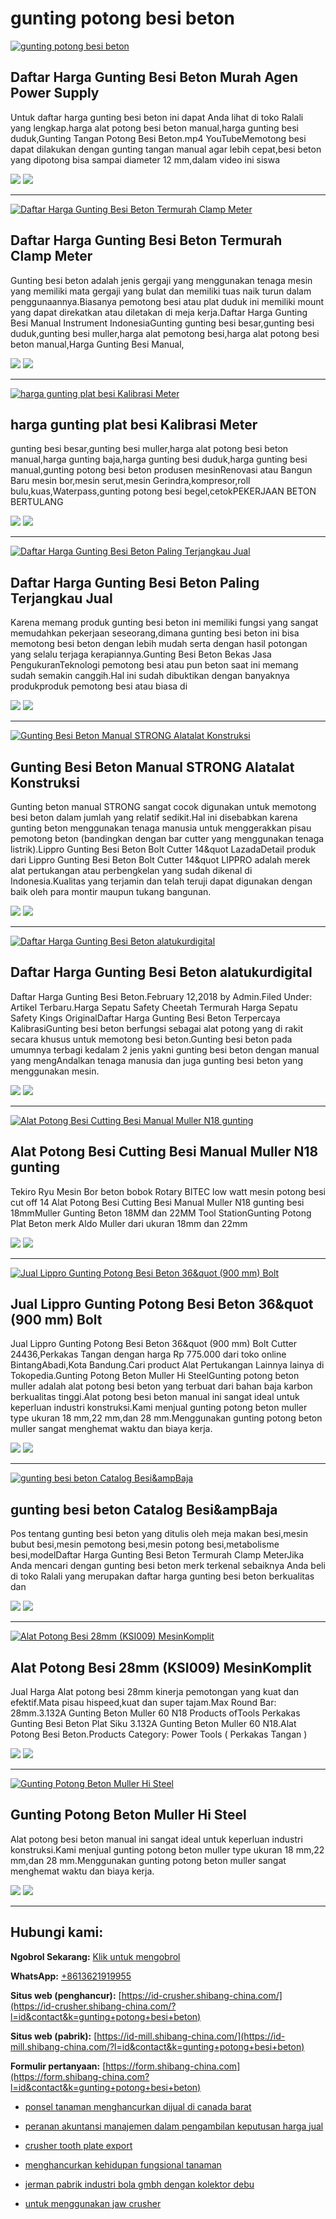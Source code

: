 # gunting potong besi beton

<a href="https://swt.shibang-china.com/?l=id&img&k=gunting+potong+besi+beton" target="_blank">![gunting potong besi beton](http://static.shibang-china.com/all-800x300/1245.jpg)</a>

## Daftar Harga Gunting Besi Beton Murah Agen Power Supply
Untuk daftar harga gunting besi beton ini dapat Anda lihat di toko Ralali yang lengkap.harga alat potong besi beton manual,harga gunting besi duduk,Gunting Tangan Potong Besi Beton.mp4 YouTubeMemotong besi dapat dilakukan dengan gunting tangan manual agar lebih cepat,besi beton yang dipotong bisa sampai diameter 12 mm,dalam video ini siswa


<a href="https://whatsapp.shibangsoft.com/WhatsApp.php" target="_blank" title="WhatsApp">![](http://static.shibang-china.com/icon/whatsapp.png)</a> <a href="https://swt.shibang-china.com/?l=id&icon&k=gunting+potong+besi+beton" target="_blank">![](http://static.shibang-china.com/icon/chat-id.png)</a>

---

<a href="https://swt.shibang-china.com/?l=id&img&k=gunting+potong+besi+beton" target="_blank">![Daftar Harga Gunting Besi Beton Termurah Clamp Meter](http://static.shibang-china.com/all-800x300/158.jpg)</a>

## Daftar Harga Gunting Besi Beton Termurah Clamp Meter
Gunting besi beton adalah jenis gergaji yang menggunakan tenaga mesin yang memiliki mata gergaji yang bulat dan memiliki tuas naik turun dalam penggunaannya.Biasanya pemotong besi atau plat duduk ini memiliki mount yang dapat direkatkan atau diletakan di meja kerja.Daftar Harga Gunting Besi Manual Instrument IndonesiaGunting gunting besi besar,gunting besi duduk,gunting besi muller,harga alat pemotong besi,harga alat potong besi beton manual,Harga Gunting Besi Manual,


<a href="https://whatsapp.shibangsoft.com/WhatsApp.php" target="_blank" title="WhatsApp">![](http://static.shibang-china.com/icon/whatsapp.png)</a> <a href="https://swt.shibang-china.com/?l=id&icon&k=gunting+potong+besi+beton" target="_blank">![](http://static.shibang-china.com/icon/chat-id.png)</a>

---

<a href="https://swt.shibang-china.com/?l=id&img&k=gunting+potong+besi+beton" target="_blank">![harga gunting plat besi Kalibrasi Meter](http://static.shibang-china.com/all-800x300/1346.jpg)</a>

## harga gunting plat besi Kalibrasi Meter
gunting besi besar,gunting besi muller,harga alat potong besi beton manual,harga gunting baja,harga gunting besi duduk,harga gunting besi manual,gunting potong besi beton produsen mesinRenovasi atau Bangun Baru mesin bor,mesin serut,mesin Gerindra,kompresor,roll bulu,kuas,Waterpass,gunting potong besi begel,cetokPEKERJAAN BETON BERTULANG


<a href="https://whatsapp.shibangsoft.com/WhatsApp.php" target="_blank" title="WhatsApp">![](http://static.shibang-china.com/icon/whatsapp.png)</a> <a href="https://swt.shibang-china.com/?l=id&icon&k=gunting+potong+besi+beton" target="_blank">![](http://static.shibang-china.com/icon/chat-id.png)</a>

---

<a href="https://swt.shibang-china.com/?l=id&img&k=gunting+potong+besi+beton" target="_blank">![Daftar Harga Gunting Besi Beton Paling Terjangkau Jual](http://static.shibang-china.com/all-800x300/515.jpg)</a>

## Daftar Harga Gunting Besi Beton Paling Terjangkau Jual
Karena memang produk gunting besi beton ini memiliki fungsi yang sangat memudahkan pekerjaan seseorang,dimana gunting besi beton ini bisa memotong besi beton dengan lebih mudah serta dengan hasil potongan yang selalu terjaga kerapiannya.Gunting Besi Beton Bekas Jasa PengukuranTeknologi pemotong besi atau pun beton saat ini memang sudah semakin canggih.Hal ini sudah dibuktikan dengan banyaknya produkproduk pemotong besi atau biasa di


<a href="https://whatsapp.shibangsoft.com/WhatsApp.php" target="_blank" title="WhatsApp">![](http://static.shibang-china.com/icon/whatsapp.png)</a> <a href="https://swt.shibang-china.com/?l=id&icon&k=gunting+potong+besi+beton" target="_blank">![](http://static.shibang-china.com/icon/chat-id.png)</a>

---

<a href="https://swt.shibang-china.com/?l=id&img&k=gunting+potong+besi+beton" target="_blank">![Gunting Besi Beton Manual STRONG Alatalat Konstruksi](http://static.shibang-china.com/all-800x300/35.jpg)</a>

## Gunting Besi Beton Manual STRONG Alatalat Konstruksi
Gunting beton manual STRONG sangat cocok digunakan untuk memotong besi beton dalam jumlah yang relatif sedikit.Hal ini disebabkan karena gunting beton menggunakan tenaga manusia untuk menggerakkan pisau pemotong beton (bandingkan dengan bar cutter yang menggunakan tenaga listrik).Lippro Gunting Besi Beton Bolt Cutter 14&quot LazadaDetail produk dari Lippro Gunting Besi Beton Bolt Cutter 14&quot LIPPRO adalah merek alat pertukangan atau perbengkelan yang sudah dikenal di Indonesia.Kualitas yang terjamin dan telah teruji dapat digunakan dengan baik oleh para montir maupun tukang bangunan.


<a href="https://whatsapp.shibangsoft.com/WhatsApp.php" target="_blank" title="WhatsApp">![](http://static.shibang-china.com/icon/whatsapp.png)</a> <a href="https://swt.shibang-china.com/?l=id&icon&k=gunting+potong+besi+beton" target="_blank">![](http://static.shibang-china.com/icon/chat-id.png)</a>

---

<a href="https://swt.shibang-china.com/?l=id&img&k=gunting+potong+besi+beton" target="_blank">![Daftar Harga Gunting Besi Beton alatukurdigital](http://static.shibang-china.com/all-800x300/875.jpg)</a>

## Daftar Harga Gunting Besi Beton alatukurdigital
Daftar Harga Gunting Besi Beton.February 12,2018 by Admin.Filed Under: Artikel Terbaru.Harga Sepatu Safety Cheetah Termurah Harga Sepatu Safety Kings OriginalDaftar Harga Gunting Besi Beton Terpercaya KalibrasiGunting besi beton berfungsi sebagai alat potong yang di rakit secara khusus untuk memotong besi beton.Gunting besi beton pada umumnya terbagi kedalam 2 jenis yakni gunting besi beton dengan manual yang mengAndalkan tenaga manusia dan juga gunting besi beton yang menggunakan mesin.


<a href="https://whatsapp.shibangsoft.com/WhatsApp.php" target="_blank" title="WhatsApp">![](http://static.shibang-china.com/icon/whatsapp.png)</a> <a href="https://swt.shibang-china.com/?l=id&icon&k=gunting+potong+besi+beton" target="_blank">![](http://static.shibang-china.com/icon/chat-id.png)</a>

---

<a href="https://swt.shibang-china.com/?l=id&img&k=gunting+potong+besi+beton" target="_blank">![Alat Potong Besi Cutting Besi Manual Muller N18 gunting](http://static.shibang-china.com/all-800x300/929.jpg)</a>

## Alat Potong Besi Cutting Besi Manual Muller N18 gunting
Tekiro Ryu Mesin Bor beton bobok Rotary BITEC low watt mesin potong besi cut off 14 Alat Potong Besi Cutting Besi Manual Muller N18 gunting besi 18mmMuller Gunting Beton 18MM dan 22MM Tool StationGunting Potong Plat Beton merk Aldo Muller dari ukuran 18mm dan 22mm


<a href="https://whatsapp.shibangsoft.com/WhatsApp.php" target="_blank" title="WhatsApp">![](http://static.shibang-china.com/icon/whatsapp.png)</a> <a href="https://swt.shibang-china.com/?l=id&icon&k=gunting+potong+besi+beton" target="_blank">![](http://static.shibang-china.com/icon/chat-id.png)</a>

---

<a href="https://swt.shibang-china.com/?l=id&img&k=gunting+potong+besi+beton" target="_blank">![Jual Lippro Gunting Potong Besi Beton 36&quot (900 mm) Bolt](http://static.shibang-china.com/all-800x300/746.jpg)</a>

## Jual Lippro Gunting Potong Besi Beton 36&quot (900 mm) Bolt
Jual Lippro Gunting Potong Besi Beton 36&quot (900 mm) Bolt Cutter 24436,Perkakas Tangan dengan harga Rp 775.000 dari toko online BintangAbadi,Kota Bandung.Cari product Alat Pertukangan Lainnya lainya di Tokopedia.Gunting Potong Beton Muller Hi SteelGunting potong beton muller adalah alat potong besi beton yang terbuat dari bahan baja karbon berkualitas tinggi.Alat potong besi beton manual ini sangat ideal untuk keperluan industri konstruksi.Kami menjual gunting potong beton muller type ukuran 18 mm,22 mm,dan 28 mm.Menggunakan gunting potong beton muller sangat menghemat waktu dan biaya kerja.


<a href="https://whatsapp.shibangsoft.com/WhatsApp.php" target="_blank" title="WhatsApp">![](http://static.shibang-china.com/icon/whatsapp.png)</a> <a href="https://swt.shibang-china.com/?l=id&icon&k=gunting+potong+besi+beton" target="_blank">![](http://static.shibang-china.com/icon/chat-id.png)</a>

---

<a href="https://swt.shibang-china.com/?l=id&img&k=gunting+potong+besi+beton" target="_blank">![gunting besi beton Catalog Besi&ampBaja](http://static.shibang-china.com/all-800x300/1058.jpg)</a>

## gunting besi beton Catalog Besi&ampBaja
Pos tentang gunting besi beton yang ditulis oleh meja makan besi,mesin bubut besi,mesin pemotong besi,mesin potong besi,metabolisme besi,modelDaftar Harga Gunting Besi Beton Termurah Clamp MeterJika Anda mencari dengan gunting besi beton merk terkenal sebaiknya Anda beli di toko Ralali yang merupakan daftar harga gunting besi beton berkualitas dan


<a href="https://whatsapp.shibangsoft.com/WhatsApp.php" target="_blank" title="WhatsApp">![](http://static.shibang-china.com/icon/whatsapp.png)</a> <a href="https://swt.shibang-china.com/?l=id&icon&k=gunting+potong+besi+beton" target="_blank">![](http://static.shibang-china.com/icon/chat-id.png)</a>

---

<a href="https://swt.shibang-china.com/?l=id&img&k=gunting+potong+besi+beton" target="_blank">![Alat Potong Besi 28mm (KSI009) MesinKomplit](http://static.shibang-china.com/all-800x300/1017.jpg)</a>

## Alat Potong Besi 28mm (KSI009) MesinKomplit
Jual Harga Alat potong besi 28mm kinerja pemotongan yang kuat dan efektif.Mata pisau hispeed,kuat dan super tajam.Max Round Bar: 28mm.3.132A Gunting Beton Muller 60 N18 Products ofTools Perkakas Gunting Besi Beton Plat Siku 3.132A Gunting Beton Muller 60 N18.Alat Potong Besi Beton.Products Category: Power Tools ( Perkakas Tangan )


<a href="https://whatsapp.shibangsoft.com/WhatsApp.php" target="_blank" title="WhatsApp">![](http://static.shibang-china.com/icon/whatsapp.png)</a> <a href="https://swt.shibang-china.com/?l=id&icon&k=gunting+potong+besi+beton" target="_blank">![](http://static.shibang-china.com/icon/chat-id.png)</a>

---

<a href="https://swt.shibang-china.com/?l=id&img&k=gunting+potong+besi+beton" target="_blank">![Gunting Potong Beton Muller Hi Steel](http://static.shibang-china.com/all-800x300/1069.jpg)</a>

## Gunting Potong Beton Muller Hi Steel
Alat potong besi beton manual ini sangat ideal untuk keperluan industri konstruksi.Kami menjual gunting potong beton muller type ukuran 18 mm,22 mm,dan 28 mm.Menggunakan gunting potong beton muller sangat menghemat waktu dan biaya kerja.

<a href="https://whatsapp.shibangsoft.com/WhatsApp.php" target="_blank" title="WhatsApp">![](http://static.shibang-china.com/icon/whatsapp.png)</a> <a href="https://swt.shibang-china.com/?l=id&icon&k=gunting+potong+besi+beton" target="_blank">![](http://static.shibang-china.com/icon/chat-id.png)</a>

---
## Hubungi kami:

**Ngobrol Sekarang:** [Klik untuk mengobrol](https://swt.shibang-china.com?l=id&contact&k=gunting+potong+besi+beton)

**WhatsApp:**  [+8613621919955](https://whatsapp.shibangsoft.com/WhatsApp.php)

**Situs web (penghancur):** [https://id-crusher.shibang-china.com/](https://id-crusher.shibang-china.com/?l=id&contact&k=gunting+potong+besi+beton)

**Situs web (pabrik):** [https://id-mill.shibang-china.com/](https://id-mill.shibang-china.com/?l=id&contact&k=gunting+potong+besi+beton)

**Formulir pertanyaan:** [https://form.shibang-china.com](https://form.shibang-china.com?l=id&contact&k=gunting+potong+besi+beton)

* [ponsel tanaman menghancurkan dijual di canada barat](../25/ponsel%20tanaman%20menghancurkan%20dijual%20di%20canada%20barat.md)

* [peranan akuntansi manajemen dalam pengambilan keputusan harga jual](../27/peranan%20akuntansi%20manajemen%20dalam%20pengambilan%20keputusan%20harga%20jual.md)

* [crusher tooth plate export](../16/crusher%20tooth%20plate%20export.md)

* [menghancurkan kehidupan fungsional tanaman](../23/menghancurkan%20kehidupan%20fungsional%20tanaman.md)

* [jerman pabrik industri bola gmbh dengan kolektor debu](../21/jerman%20pabrik%20industri%20bola%20gmbh%20dengan%20kolektor%20debu.md)

* [untuk menggunakan jaw crusher](../17/untuk%20menggunakan%20jaw%20crusher.md)